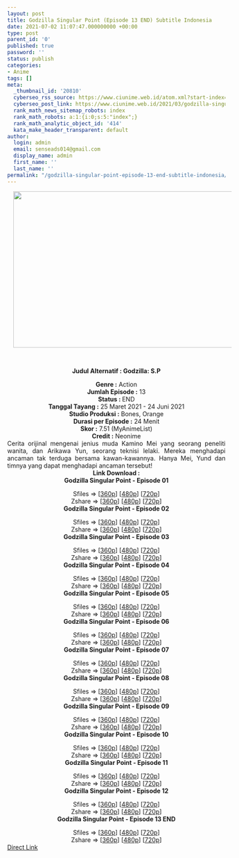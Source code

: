 ```yaml
---
layout: post
title: Godzilla Singular Point (Episode 13 END) Subtitle Indonesia
date: 2021-07-02 11:07:47.000000000 +00:00
type: post
parent_id: '0'
published: true
password: ''
status: publish
categories:
- Anime
tags: []
meta:
  _thumbnail_id: '20810'
  cyberseo_rss_source: https://www.ciunime.web.id/atom.xml?start-index=151&max-results=150
  cyberseo_post_link: https://www.ciunime.web.id/2021/03/godzilla-singular-point-subtitle.html
  rank_math_news_sitemap_robots: index
  rank_math_robots: a:1:{i:0;s:5:"index";}
  rank_math_analytic_object_id: '414'
  kata_make_header_transparent: default
author:
  login: admin
  email: senseads014@gmail.com
  display_name: admin
  first_name: ''
  last_name: ''
permalink: "/godzilla-singular-point-episode-13-end-subtitle-indonesia/"
---
```

<div>
<div class="separator" style="clear: both; text-align: center;"><a href="https://1.bp.blogspot.com/-3M8Zadn0Y58/YGL063DhI0I/AAAAAAAAegU/xp1fvLfPeREKbl6TGQkFllJJpSTExLEBwCLcBGAsYHQ/s1280/Godzilla%2BSingular%2BPoint.jpg" style="margin-left: 1em; margin-right: 1em;"><img border="0" data-original-height="720" data-original-width="1280" height="360" src="{{ site.baseurl }}/assets/2021/07/Godzilla%2BSingular%2BPoint.jpg" width="640" /></a></div>
<p><b><br /></b></div>
<p><b>
<div style="text-align: center;"><b>Judul</b><b><b> Alternatif</b> :</b> Godzilla: S.P</div>
<p></b>
<div style="text-align: center;"><b><b>Genre :</b></b> Action</div>
<div style="text-align: center;"><b>Jumlah Episode :</b> 13<br /><b>Status : </b>END<br /><b>Tanggal Tayang :</b> 25 Maret 2021&nbsp;- 24 Juni 2021<br /><b>Studio Produksi :</b> Bones, Orange<br /><b>Durasi per Episode :</b> 24 Menit</div>
<div style="text-align: center;"><b>Skor :</b> 7.51 (MyAnimeList)<br /><b>Credit :</b> Neonime</div>
<div style="text-align: center;"></div>
<div style="text-align: justify;">Cerita orijinal mengenai jenius muda Kamino Mei yang seorang peneliti wanita, dan Arikawa Yun, seorang teknisi lelaki. Mereka menghadapi ancaman tak terduga bersama kawan-kawannya. Hanya Mei, Yund dan timnya yang dapat menghadapi ancaman tersebut!</div>
<div style="text-align: justify;"></div>
<div style="text-align: justify;"></div>
<div style="text-align: center;"><b>Link Download :</b></div>
<div style="text-align: center;"><b>Godzilla Singular Point - Episode 01</b></p>
<div style="text-align: center;">Sfiles =&gt; [<a href="https://acefile.co/f/40861919/neonime_godzilla-singular-point-01-360p-zip" target="_blank" rel="noopener">360p</a>] [<a href="https://drive.google.com/uc?export=download&amp;id=1H0vrR5L2upRo5I_VsAjWeABxIAkPirxt" target="_blank" rel="noopener">480p</a>] [<a href="https://drive.google.com/uc?export=download&amp;id=1ZUNB3KaW0itOXzFt19Cph0-utbZt8Z8k" target="_blank" rel="noopener">720p</a>]<br />Zshare =&gt; [<a href="https://mir.cr/C1KUZOV2" target="_blank" rel="noopener">360p</a>] [<a href="https://www2.zippyshare.com/v/WmBLFIPe/file.html" target="_blank" rel="noopener">480p</a>] [<a href="https://www105.zippyshare.com/v/IZlIBDyp/file.html" target="_blank" rel="noopener">720p</a>]</div>
<div style="text-align: center;"><b>Godzilla Singular Point - Episode 02</b></p>
<div>Sfiles =&gt; [<a href="https://www.mp4upload.com/hi4rdqv57h1o" target="_blank" rel="noopener">360p</a>] [<a href="https://drive.google.com/uc?export=download&amp;id=1kLV5NWVrSPG6s-1ClGkW7U5X_cN9Jkxr" target="_blank" rel="noopener">480p</a>] [<a href="https://drive.google.com/uc?export=download&amp;id=1ziMsJ3nBg5CkFUloMWzNFw58m92gxuP0" target="_blank" rel="noopener">720p</a>]<br />Zshare =&gt; [<a href="https://www119.zippyshare.com/v/dXABJV1Y/file.html" target="_blank" rel="noopener">360p</a>] [<a href="https://www109.zippyshare.com/v/Dt4kBDS8/file.html" target="_blank" rel="noopener">480p</a>] [<a href="https://www44.zippyshare.com/v/iYUvJ7oT/file.html" target="_blank" rel="noopener">720p</a>]</div>
<div><b>Godzilla Singular Point - Episode 03</b></p>
<div>Sfiles =&gt; [<a href="https://www.mp4upload.com/c2417ht94gdm" target="_blank" rel="noopener">360p</a>] [<a href="https://drive.google.com/uc?export=download&amp;id=1vvv2wvZDZJo0VwWUz-avczmzXKvT2zSt" target="_blank" rel="noopener">480p</a>] [<a href="https://drive.google.com/uc?export=download&amp;id=12mUcgw5z7F1-BckWiQlK19O9oSHJQeXl" target="_blank" rel="noopener">720p</a>]<br />Zshare =&gt; [<a href="https://www21.zippyshare.com/v/7vBJjtuR/file.html" target="_blank" rel="noopener">360p</a>] [<a href="https://www5.zippyshare.com/v/T2RzBsyc/file.html" target="_blank" rel="noopener">480p</a>] [<a href="https://www56.zippyshare.com/v/6E8gYsqO/file.html" target="_blank" rel="noopener">720p</a>]</div>
</div>
<div><b>Godzilla Singular Point - Episode 04</b></p>
<div>Sfiles =&gt; [<a href="https://www.mp4upload.com/hi5mij5ahpaj" target="_blank" rel="noopener">360p</a>] [<a href="https://www.mp4upload.com/ya3mzc1pr6at" target="_blank" rel="noopener">480p</a>] [<a href="https://www.mp4upload.com/p3l5dqj2awcu" target="_blank" rel="noopener">720p</a>]<br />Zshare =&gt; [<a href="https://www33.zippyshare.com/v/mMzOiTvd/file.html" target="_blank" rel="noopener">360p</a>] [<a href="https://www33.zippyshare.com/v/Nugw9bJn/file.html" target="_blank" rel="noopener">480p</a>] [<a href="https://www67.zippyshare.com/v/YptOj5c3/file.html" target="_blank" rel="noopener">720p</a>]</div>
</div>
<div><b>Godzilla Singular Point - Episode 05</b></p>
<div>Sfiles =&gt; [<a href="http://www.solidfiles.com/v/BVygpe7K4ZPMV" target="_blank" rel="noopener">360p</a>] [<a href="http://www.solidfiles.com/v/BVygpBkV8jm8Q" target="_blank" rel="noopener">480p</a>] [<a href="http://www.solidfiles.com/v/qdVDa56Wvk56A" target="_blank" rel="noopener">720p</a>]<br />Zshare =&gt; [<a href="https://www6.zippyshare.com/v/GMqWraVi/file.html" target="_blank" rel="noopener">360p</a>] [<a href="https://www6.zippyshare.com/v/4ZE3Q3Xd/file.html" target="_blank" rel="noopener">480p</a>] [<a href="https://www6.zippyshare.com/v/p1FOTD2y/file.html" target="_blank" rel="noopener">720p</a>]</div>
</div>
<div><b>Godzilla Singular Point - Episode 06</b></p>
<div>Sfiles =&gt; [<a href="http://www.solidfiles.com/v/8ZpXP83r4pGRN" target="_blank" rel="noopener">360p</a>] [<a href="http://www.solidfiles.com/v/YL8Zr8G85q4qQ" target="_blank" rel="noopener">480p</a>] [<a href="http://www.solidfiles.com/v/AWnpNwvGxQY6q" target="_blank" rel="noopener">720p</a>]<br />Zshare =&gt; [<a href="https://www65.zippyshare.com/v/L9lErb3d/file.html" target="_blank" rel="noopener">360p</a>] [<a href="https://www65.zippyshare.com/v/d9ikkHZw/file.html" target="_blank" rel="noopener">480p</a>] [<a href="https://www65.zippyshare.com/v/9grv80bp/file.html" target="_blank" rel="noopener">720p</a>]</div>
</div>
<div><b>Godzilla Singular Point - Episode 07</b></p>
<div>Sfiles =&gt; [<a href="http://www.solidfiles.com/v/qd3PYZdq46dZN" target="_blank" rel="noopener">360p</a>] [<a href="http://www.solidfiles.com/v/pd5rDPDw5Gzee" target="_blank" rel="noopener">480p</a>] [<a href="http://www.solidfiles.com/v/Kn3L45kWWB2Y5" target="_blank" rel="noopener">720p</a>]<br />Zshare =&gt; [<a href="https://www90.zippyshare.com/v/x5Z8pezN/file.html" target="_blank" rel="noopener">360p</a>] [<a href="https://www90.zippyshare.com/v/XFelG9t4/file.html" target="_blank" rel="noopener">480p</a>] [<a href="https://www90.zippyshare.com/v/jvzRAmTU/file.html" target="_blank" rel="noopener">720p</a>]</div>
</div>
<div><b>Godzilla Singular Point - Episode 08</b></p>
<div>Sfiles =&gt; [<a href="http://www.solidfiles.com/v/LKKYmPwzvWzNN" target="_blank" rel="noopener">360p</a>] [<a href="http://www.solidfiles.com/v/y66P74GVvBXpX" target="_blank" rel="noopener">480p</a>] [<a href="http://www.solidfiles.com/v/2ddenLAMGB4Bk" target="_blank" rel="noopener">720p</a>]<br />Zshare =&gt; [<a href="https://www36.zippyshare.com/v/kU1xRHm0/file.html" target="_blank" rel="noopener">360p</a>] [<a href="https://www36.zippyshare.com/v/pvLbetU8/file.html" target="_blank" rel="noopener">480p</a>] [<a href="https://www36.zippyshare.com/v/x6zTbDgF/file.html" target="_blank" rel="noopener">720p</a>]</div>
</div>
<div><b>Godzilla Singular Point - Episode 09</b></p>
<div>Sfiles =&gt; [<a href="http://www.solidfiles.com/v/GWWXxpzyAqxBz" target="_blank" rel="noopener">360p</a>] [<a href="http://www.solidfiles.com/v/xVVNen6XenNmP" target="_blank" rel="noopener">480p</a>] [<a href="http://www.solidfiles.com/v/788XZwqLR5PRN" target="_blank" rel="noopener">720p</a>]<br />Zshare =&gt; [<a href="https://www93.zippyshare.com/v/TKHrejlq/file.html" target="_blank" rel="noopener">360p</a>] [<a href="https://www93.zippyshare.com/v/u9TYtTEs/file.html" target="_blank" rel="noopener">480p</a>] [<a href="https://www93.zippyshare.com/v/SY2Ka7vb/file.html" target="_blank" rel="noopener">720p</a>]</div>
</div>
<div><b>Godzilla Singular Point - Episode 10</b></p>
<div>Sfiles =&gt; [<a href="http://www.solidfiles.com/v/W8vynkqMKx5aK" target="_blank" rel="noopener">360p</a>] [<a href="http://www.solidfiles.com/v/g6mqkQ8y3PwnR" target="_blank" rel="noopener">480p</a>] [<a href="http://www.solidfiles.com/v/kXdnPQDADavm3" target="_blank" rel="noopener">720p</a>]<br />Zshare =&gt; [<a href="https://www95.zippyshare.com/v/jkvRlRpJ/file.html" target="_blank" rel="noopener">360p</a>] [<a href="https://www95.zippyshare.com/v/tJttnSfo/file.html" target="_blank" rel="noopener">480p</a>] [<a href="https://www95.zippyshare.com/v/gsk2YYA5/file.html" target="_blank" rel="noopener">720p</a>]</div>
</div>
<div><b>Godzilla Singular Point - Episode 11</b></p>
<div>Sfiles =&gt; [<a href="http://www.solidfiles.com/v/pdpB6aA3VVvwW" target="_blank" rel="noopener">360p</a>] [<a href="http://www.solidfiles.com/v/8Z6em36nW6ZQn" target="_blank" rel="noopener">480p</a>] [<a href="http://www.solidfiles.com/v/BVkamKAWyAG2d" target="_blank" rel="noopener">720p</a>]<br />Zshare =&gt; [<a href="https://www12.zippyshare.com/v/0z5xrMb4/file.html" target="_blank" rel="noopener">360p</a>] [<a href="https://www12.zippyshare.com/v/TnxWR2o4/file.html" target="_blank" rel="noopener">480p</a>] [<a href="https://www12.zippyshare.com/v/zlIlFAxW/file.html" target="_blank" rel="noopener">720p</a>]</div>
</div>
<div><b>Godzilla Singular Point - Episode 12</b></p>
<div>Sfiles =&gt; [<a href="http://www.solidfiles.com/v/4YkGnXNmkVRQw" target="_blank" rel="noopener">360p</a>] [<a href="http://www.solidfiles.com/v/jQV5aAXgaZQ3e" target="_blank" rel="noopener">480p</a>] [<a href="http://www.solidfiles.com/v/BV25PG3qAz8Aq" target="_blank" rel="noopener">720p</a>]<br />Zshare =&gt; [<a href="https://www23.zippyshare.com/v/6zYbM9fZ/file.html" target="_blank" rel="noopener">360p</a>] [<a href="https://www23.zippyshare.com/v/KB0MfthR/file.html" target="_blank" rel="noopener">480p</a>] [<a href="https://www23.zippyshare.com/v/KcIBNG91/file.html" target="_blank" rel="noopener">720p</a>]</div>
</div>
<div><b>Godzilla Singular Point - Episode 13 END</b></p>
<div>Sfiles =&gt; [<a href="https://www.mp4upload.com/2expnsksxzmt" target="_blank" rel="noopener">360p</a>] [<a href="https://www.mp4upload.com/z9fy91r7rrl7" target="_blank" rel="noopener">480p</a>] [<a href="https://www.mp4upload.com/6qk2huq6srt6" target="_blank" rel="noopener">720p</a>]<br />Zshare =&gt; [<a href="https://www80.zippyshare.com/v/x7ty72X7/file.html" target="_blank" rel="noopener">360p</a>] [<a href="https://www80.zippyshare.com/v/2eIh3qGc/file.html" target="_blank" rel="noopener">480p</a>] [<a href="https://www87.zippyshare.com/v/BtsfSLdo/file.html" target="_blank" rel="noopener">720p</a>]</div>
</div>
</div>
</div>
<link rel="stylesheet" href="https://cdnjs.cloudflare.com/ajax/libs/font-awesome/4.7.0/css/font-awesome.min.css" />
<div class="divbtn"> <a href="https://handymansurrender.com/fihup8buzv?key=94550f7ce39444073321dde3b8782f97" class="btn"><i class="fa fa-download"></i> Direct Link</a> </div>
